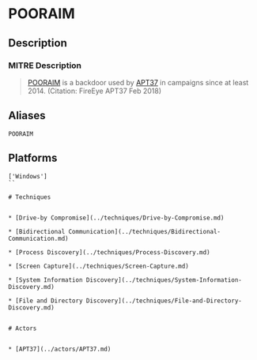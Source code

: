 
# POORAIM

## Description

### MITRE Description

> [POORAIM](https://attack.mitre.org/software/S0216) is a backdoor used by [APT37](https://attack.mitre.org/groups/G0067) in campaigns since at least 2014. (Citation: FireEye APT37 Feb 2018)

## Aliases

```
POORAIM
```

## Platforms

```
['Windows']
``

# Techniques


* [Drive-by Compromise](../techniques/Drive-by-Compromise.md)

* [Bidirectional Communication](../techniques/Bidirectional-Communication.md)
    
* [Process Discovery](../techniques/Process-Discovery.md)
    
* [Screen Capture](../techniques/Screen-Capture.md)
    
* [System Information Discovery](../techniques/System-Information-Discovery.md)
    
* [File and Directory Discovery](../techniques/File-and-Directory-Discovery.md)
    

# Actors


* [APT37](../actors/APT37.md)


